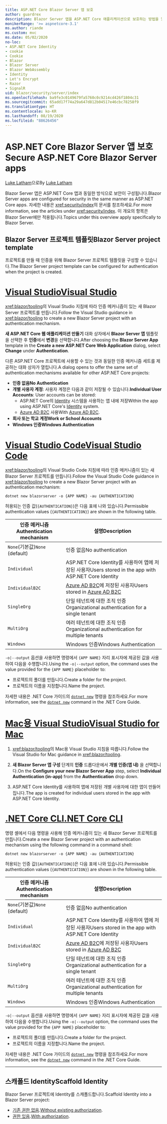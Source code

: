 ```yaml
---
title: ASP.NET Core Blazor Server 앱 보호
author: guardrex
description: Blazor Server 앱을 ASP.NET Core 애플리케이션으로 보호하는 방법을 알아봅니다.
monikerRange: '>= aspnetcore-3.1'
ms.author: riande
ms.custom: mvc
ms.date: 05/02/2020
no-loc:
- ASP.NET Core Identity
- cookie
- Cookie
- Blazor
- Blazor Server
- Blazor WebAssembly
- Identity
- Let's Encrypt
- Razor
- SignalR
uid: blazor/security/server/index
ms.openlocfilehash: ba9fe3c0149679fa5760c0c9214cd426f1804c31
ms.sourcegitcommit: 65add17f74a29a647d812b04517e46cbc78258f9
ms.translationtype: HT
ms.contentlocale: ko-KR
ms.lasthandoff: 08/19/2020
ms.locfileid: "88626456"
---
```

# <a name="secure-aspnet-core-no-locblazor-server-apps"></a><span data-ttu-id="19179-103">ASP.NET Core Blazor Server 앱 보호</span><span class="sxs-lookup"><span data-stu-id="19179-103">Secure ASP.NET Core Blazor Server apps</span></span>

<span data-ttu-id="19179-104">[Luke Latham](https://github.com/guardrex)으로</span><span class="sxs-lookup"><span data-stu-id="19179-104">By [Luke Latham](https://github.com/guardrex)</span></span>

<span data-ttu-id="19179-105">Blazor Server 앱은 ASP.NET Core 앱과 동일한 방식으로 보안이 구성됩니다.</span><span class="sxs-lookup"><span data-stu-id="19179-105">Blazor Server apps are configured for security in the same manner as ASP.NET Core apps.</span></span> <span data-ttu-id="19179-106">자세한 내용은 <xref:security/index>의 문서를 참조하세요.</span><span class="sxs-lookup"><span data-stu-id="19179-106">For more information, see the articles under <xref:security/index>.</span></span> <span data-ttu-id="19179-107">이 개요의 항목은 Blazor Server에만 적용됩니다.</span><span class="sxs-lookup"><span data-stu-id="19179-107">Topics under this overview apply specifically to Blazor Server.</span></span> 

## <a name="no-locblazor-server-project-template"></a><span data-ttu-id="19179-108">Blazor Server 프로젝트 템플릿</span><span class="sxs-lookup"><span data-stu-id="19179-108">Blazor Server project template</span></span>

<span data-ttu-id="19179-109">프로젝트를 만들 때 인증을 위해 Blazor Server 프로젝트 템플릿을 구성할 수 있습니다.</span><span class="sxs-lookup"><span data-stu-id="19179-109">The Blazor Server project template can be configured for authentication when the project is created.</span></span>

# <a name="visual-studio"></a>[<span data-ttu-id="19179-110">Visual Studio</span><span class="sxs-lookup"><span data-stu-id="19179-110">Visual Studio</span></span>](#tab/visual-studio)

<span data-ttu-id="19179-111"><xref:blazor/tooling>의 Visual Studio 지침에 따라 인증 메커니즘이 있는 새 Blazor Server 프로젝트를 만듭니다.</span><span class="sxs-lookup"><span data-stu-id="19179-111">Follow the Visual Studio guidance in <xref:blazor/tooling> to create a new Blazor Server project with an authentication mechanism.</span></span>

<span data-ttu-id="19179-112">**새 ASP.NET Core 웹 애플리케이션 만들기** 대화 상자에서 **Blazor Server 앱** 템플릿을 선택한 후 **인증**에서 **변경**을 선택합니다.</span><span class="sxs-lookup"><span data-stu-id="19179-112">After choosing the **Blazor Server App** template in the **Create a new ASP.NET Core Web Application** dialog, select **Change** under **Authentication**.</span></span>

<span data-ttu-id="19179-113">다른 ASP.NET Core 프로젝트에 사용할 수 있는 것과 동일한 인증 메커니즘 세트를 제공하는 대화 상자가 열립니다.</span><span class="sxs-lookup"><span data-stu-id="19179-113">A dialog opens to offer the same set of authentication mechanisms available for other ASP.NET Core projects:</span></span>

* <span data-ttu-id="19179-114">**인증 없음**</span><span class="sxs-lookup"><span data-stu-id="19179-114">**No Authentication**</span></span>
* <span data-ttu-id="19179-115">**개별 사용자 계정**: 사용자 계정은 다음과 같이 저장될 수 있습니다.</span><span class="sxs-lookup"><span data-stu-id="19179-115">**Individual User Accounts**: User accounts can be stored:</span></span>
  * <span data-ttu-id="19179-116">ASP.NET Core의 [Identity](xref:security/authentication/identity) 시스템을 사용하는 앱 내에 저장</span><span class="sxs-lookup"><span data-stu-id="19179-116">Within the app using ASP.NET Core's [Identity](xref:security/authentication/identity) system.</span></span>
  * <span data-ttu-id="19179-117">[Azure AD B2C](xref:security/authentication/azure-ad-b2c) 사용</span><span class="sxs-lookup"><span data-stu-id="19179-117">With [Azure AD B2C](xref:security/authentication/azure-ad-b2c).</span></span>
* <span data-ttu-id="19179-118">**회사 또는 학교 계정**</span><span class="sxs-lookup"><span data-stu-id="19179-118">**Work or School Accounts**</span></span>
* <span data-ttu-id="19179-119">**Windows 인증**</span><span class="sxs-lookup"><span data-stu-id="19179-119">**Windows Authentication**</span></span>

# <a name="visual-studio-code"></a>[<span data-ttu-id="19179-120">Visual Studio Code</span><span class="sxs-lookup"><span data-stu-id="19179-120">Visual Studio Code</span></span>](#tab/visual-studio-code)

<span data-ttu-id="19179-121"><xref:blazor/tooling>의 Visual Studio Code 지침에 따라 인증 메커니즘이 있는 새 Blazor Server 프로젝트를 만듭니다.</span><span class="sxs-lookup"><span data-stu-id="19179-121">Follow the Visual Studio Code guidance in <xref:blazor/tooling> to create a new Blazor Server project with an authentication mechanism:</span></span>

```dotnetcli
dotnet new blazorserver -o {APP NAME} -au {AUTHENTICATION}
```

<span data-ttu-id="19179-122">허용되는 인증 값(`{AUTHENTICATION}`)은 다음 표에 나와 있습니다.</span><span class="sxs-lookup"><span data-stu-id="19179-122">Permissible authentication values (`{AUTHENTICATION}`) are shown in the following table.</span></span>

| <span data-ttu-id="19179-123">인증 메커니즘</span><span class="sxs-lookup"><span data-stu-id="19179-123">Authentication mechanism</span></span> | <span data-ttu-id="19179-124">설명</span><span class="sxs-lookup"><span data-stu-id="19179-124">Description</span></span> |
| ------------------------ | ----------- |
| <span data-ttu-id="19179-125">`None`(기본값)</span><span class="sxs-lookup"><span data-stu-id="19179-125">`None` (default)</span></span>         | <span data-ttu-id="19179-126">인증 없음</span><span class="sxs-lookup"><span data-stu-id="19179-126">No authentication</span></span> |
| `Individual`             | <span data-ttu-id="19179-127">ASP.NET Core Identity를 사용하여 앱에 저장된 사용자</span><span class="sxs-lookup"><span data-stu-id="19179-127">Users stored in the app with ASP.NET Core Identity</span></span> |
| `IndividualB2C`          | <span data-ttu-id="19179-128">[Azure AD B2C](xref:security/authentication/azure-ad-b2c)에 저장된 사용자</span><span class="sxs-lookup"><span data-stu-id="19179-128">Users stored in [Azure AD B2C](xref:security/authentication/azure-ad-b2c)</span></span> |
| `SingleOrg`              | <span data-ttu-id="19179-129">단일 테넌트에 대한 조직 인증</span><span class="sxs-lookup"><span data-stu-id="19179-129">Organizational authentication for a single tenant</span></span> |
| `MultiOrg`               | <span data-ttu-id="19179-130">여러 테넌트에 대한 조직 인증</span><span class="sxs-lookup"><span data-stu-id="19179-130">Organizational authentication for multiple tenants</span></span> |
| `Windows`                | <span data-ttu-id="19179-131">Windows 인증</span><span class="sxs-lookup"><span data-stu-id="19179-131">Windows Authentication</span></span> |

<span data-ttu-id="19179-132">`-o|--output` 옵션을 사용하면 명령에서 `{APP NAME}` 자리 표시자에 제공된 값을 사용하여 다음을 수행합니다.</span><span class="sxs-lookup"><span data-stu-id="19179-132">Using the `-o|--output` option, the command uses the value provided for the `{APP NAME}` placeholder to:</span></span>

* <span data-ttu-id="19179-133">프로젝트의 폴더를 만듭니다.</span><span class="sxs-lookup"><span data-stu-id="19179-133">Create a folder for the project.</span></span>
* <span data-ttu-id="19179-134">프로젝트의 이름을 지정합니다.</span><span class="sxs-lookup"><span data-stu-id="19179-134">Name the project.</span></span>

<span data-ttu-id="19179-135">자세한 내용은 .NET Core 가이드의 [`dotnet new`](/dotnet/core/tools/dotnet-new) 명령을 참조하세요.</span><span class="sxs-lookup"><span data-stu-id="19179-135">For more information, see the [`dotnet new`](/dotnet/core/tools/dotnet-new) command in the .NET Core Guide.</span></span>

# <a name="visual-studio-for-mac"></a>[<span data-ttu-id="19179-136">Mac용 Visual Studio</span><span class="sxs-lookup"><span data-stu-id="19179-136">Visual Studio for Mac</span></span>](#tab/visual-studio-mac)

1. <span data-ttu-id="19179-137"><xref:blazor/tooling>의 Mac용 Visual Studio 지침을 따릅니다.</span><span class="sxs-lookup"><span data-stu-id="19179-137">Follow the Visual Studio for Mac guidance in <xref:blazor/tooling>.</span></span>

1. <span data-ttu-id="19179-138">**새 Blazor Server 앱 구성** 단계의 **인증** 드롭다운에서 **개별 인증(앱 내)** 을 선택합니다.</span><span class="sxs-lookup"><span data-stu-id="19179-138">On the **Configure your new Blazor Server App** step, select **Individual Authentication (in-app)** from the **Authentication** drop down.</span></span>

1. <span data-ttu-id="19179-139">ASP.NET Core Identity를 사용하여 앱에 저장된 개별 사용자에 대한 앱이 만들어집니다.</span><span class="sxs-lookup"><span data-stu-id="19179-139">The app is created for individual users stored in the app with ASP.NET Core Identity.</span></span>

# <a name="net-core-cli"></a>[<span data-ttu-id="19179-140">.NET Core CLI</span><span class="sxs-lookup"><span data-stu-id="19179-140">.NET Core CLI</span></span>](#tab/netcore-cli/)

<span data-ttu-id="19179-141">명령 셸에서 다음 명령을 사용해 인증 메커니즘이 있는 새 Blazor Server 프로젝트를 만듭니다.</span><span class="sxs-lookup"><span data-stu-id="19179-141">Create a new Blazor Server project with an authentication mechanism using the following command in a command shell:</span></span>

```dotnetcli
dotnet new blazorserver -o {APP NAME} -au {AUTHENTICATION}
```

<span data-ttu-id="19179-142">허용되는 인증 값(`{AUTHENTICATION}`)은 다음 표에 나와 있습니다.</span><span class="sxs-lookup"><span data-stu-id="19179-142">Permissible authentication values (`{AUTHENTICATION}`) are shown in the following table.</span></span>

| <span data-ttu-id="19179-143">인증 메커니즘</span><span class="sxs-lookup"><span data-stu-id="19179-143">Authentication mechanism</span></span> | <span data-ttu-id="19179-144">설명</span><span class="sxs-lookup"><span data-stu-id="19179-144">Description</span></span> |
| ------------------------ | ----------- |
| <span data-ttu-id="19179-145">`None`(기본값)</span><span class="sxs-lookup"><span data-stu-id="19179-145">`None` (default)</span></span>         | <span data-ttu-id="19179-146">인증 없음</span><span class="sxs-lookup"><span data-stu-id="19179-146">No authentication</span></span> |
| `Individual`             | <span data-ttu-id="19179-147">ASP.NET Core Identity를 사용하여 앱에 저장된 사용자</span><span class="sxs-lookup"><span data-stu-id="19179-147">Users stored in the app with ASP.NET Core Identity</span></span> |
| `IndividualB2C`          | <span data-ttu-id="19179-148">[Azure AD B2C](xref:security/authentication/azure-ad-b2c)에 저장된 사용자</span><span class="sxs-lookup"><span data-stu-id="19179-148">Users stored in [Azure AD B2C](xref:security/authentication/azure-ad-b2c)</span></span> |
| `SingleOrg`              | <span data-ttu-id="19179-149">단일 테넌트에 대한 조직 인증</span><span class="sxs-lookup"><span data-stu-id="19179-149">Organizational authentication for a single tenant</span></span> |
| `MultiOrg`               | <span data-ttu-id="19179-150">여러 테넌트에 대한 조직 인증</span><span class="sxs-lookup"><span data-stu-id="19179-150">Organizational authentication for multiple tenants</span></span> |
| `Windows`                | <span data-ttu-id="19179-151">Windows 인증</span><span class="sxs-lookup"><span data-stu-id="19179-151">Windows Authentication</span></span> |

<span data-ttu-id="19179-152">`-o|--output` 옵션을 사용하면 명령에서 `{APP NAME}` 자리 표시자에 제공된 값을 사용하여 다음을 수행합니다.</span><span class="sxs-lookup"><span data-stu-id="19179-152">Using the `-o|--output` option, the command uses the value provided for the `{APP NAME}` placeholder to:</span></span>

* <span data-ttu-id="19179-153">프로젝트의 폴더를 만듭니다.</span><span class="sxs-lookup"><span data-stu-id="19179-153">Create a folder for the project.</span></span>
* <span data-ttu-id="19179-154">프로젝트의 이름을 지정합니다.</span><span class="sxs-lookup"><span data-stu-id="19179-154">Name the project.</span></span>

<span data-ttu-id="19179-155">자세한 내용은 .NET Core 가이드의 [`dotnet new`](/dotnet/core/tools/dotnet-new) 명령을 참조하세요.</span><span class="sxs-lookup"><span data-stu-id="19179-155">For more information, see the [`dotnet new`](/dotnet/core/tools/dotnet-new) command in the .NET Core Guide.</span></span>

---

## <a name="scaffold-no-locidentity"></a><span data-ttu-id="19179-156">스캐폴드 Identity</span><span class="sxs-lookup"><span data-stu-id="19179-156">Scaffold Identity</span></span>

<span data-ttu-id="19179-157">Blazor Server 프로젝트에 Identity를 스캐폴드합니다.</span><span class="sxs-lookup"><span data-stu-id="19179-157">Scaffold Identity into a Blazor Server project:</span></span>

* <span data-ttu-id="19179-158">[기존 권한 없음](xref:security/authentication/scaffold-identity#scaffold-identity-into-a-blazor-server-project-without-existing-authorization).</span><span class="sxs-lookup"><span data-stu-id="19179-158">[Without existing authorization](xref:security/authentication/scaffold-identity#scaffold-identity-into-a-blazor-server-project-without-existing-authorization).</span></span>
* <span data-ttu-id="19179-159">[권한 있음](xref:security/authentication/scaffold-identity#scaffold-identity-into-a-blazor-server-project-with-authorization).</span><span class="sxs-lookup"><span data-stu-id="19179-159">[With authorization](xref:security/authentication/scaffold-identity#scaffold-identity-into-a-blazor-server-project-with-authorization).</span></span>

